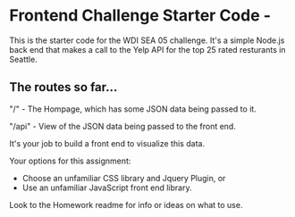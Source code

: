 # Frontend Challenge Starter Code -

This is the starter code for the WDI SEA 05 challenge.
It's a simple Node.js back end that makes a call to the Yelp API for the top 25 rated resturants in Seattle.

## The routes so far...

"/" - The Hompage, which has some JSON data being passed to it.

"/api" - View of the JSON data being passed to the front end.

It's your job to build a front end to visualize this data.

Your options for this assignment:

 - Choose an unfamiliar CSS library and Jquery Plugin, or
 - Use an unfamiliar JavaScript front end library.

Look to the Homework readme for info or ideas on what to use.
